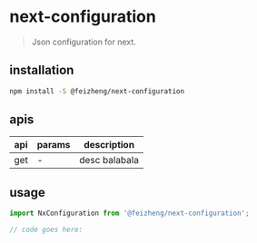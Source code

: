 # next-configuration
> Json configuration for next.

## installation
```bash
npm install -S @feizheng/next-configuration
```

## apis
| api | params | description   |
|-----|--------|---------------|
| get | -      | desc balabala |

## usage
```js
import NxConfiguration from '@feizheng/next-configuration';

// code goes here:
```
